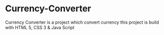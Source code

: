 # Currency-Converter
Currency Converter is a project which convert currency this project is build with HTML 5, CSS 3 &amp; Java Script
